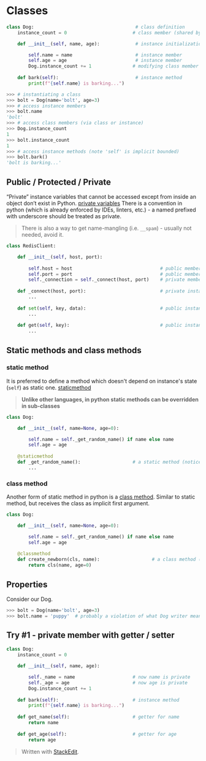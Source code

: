 # Classes
```python
class Dog:                                     # class definition
    instance_count = 0                        # class member (shared by all instances)

    def __init__(self, name, age):             # instance initialization method (not a constructor)

        self.name = name                       # instance member
        self.age = age                         # instance member
        Dog.instance_count += 1               # modifying class member
    
    def bark(self):                            # instance method
        print(f"{self.name} is barking...")
```
```python
>>> # instantiating a class
>>> bolt = Dog(name='bolt', age=3)
>>> # access instance members
>>> bolt.name
'bolt'
>>> # access class members (via class or instance)
>>> Dog.instance_count
1
>>> bolt.instance_count
1
>>> # access instance methods (note 'self' is implicit bounded)
>>> bolt.bark()
'bolt is barking...'
```
## Public / Protected / Private
“Private” instance variables that cannot be accessed except from inside an object don’t exist in Python.
[private variables](https://docs.python.org/3/tutorial/classes.html#private-variables)
There is a convention in python (which is already enforced by IDEs, linters, etc.) - a named prefixed with underscore should be treated as private.

> There is also a way to get name-mangling (i.e. ```__spam```) - usually not needed, avoid it.

```python
class RedisClient:

    def __init__(self, host, port):
    
        self.host = host                                # public member
        self.port = port                                # public member
        self._connection = self._connect(host, port)    # private member
    
    def _connect(host, port):                           # private instance method
        ...
    
    def set(self, key, data):                           # public instance method
        ...
    
    def get(self, key):                                 # public instance method
        ...
```
## Static methods and class methods
### static method
It is preferred to define a method which doesn't depend on instance's state (```self```) as static one.
[staticmethod](https://docs.python.org/3/library/functions.html#staticmethod)

> **Unlike other languages, in python static methods can be overridden in sub-classes**

```python
class Dog:

    def __init__(self, name=None, age=0):

        self.name = self._get_random_name() if name else name
        self.age = age
    
    @staticmethod
    def _get_random_name():                   # a static method (notice 'self' is missing)
        ...
```
### class method
Another form of static method in python is a [class method]( https://docs.python.org/3/library/functions.html#classmethod). Similar to static method, but receives the class as implicit first argument.
```python
class Dog:

    def __init__(self, name=None, age=0):

        self.name = self._get_random_name() if name else name
        self.age = age
    
    @classmethod
    def create_newborn(cls, name):                   # a class method (notice 'cls' argument)
        return cls(name, age=0)
```
## Properties
Consider our Dog.
```python
>>> bolt = Dog(name='bolt', age=3)
>>> bolt.name = 'puppy'  # probably a violation of what Dog writer meant...
```
## Try #1 - private member with getter / setter
```python
class Dog:
    instance_count = 0

    def __init__(self, name, age):

        self._name = name                     # now name is private
        self._age = age                       # now age is private
        Dog.instance_count += 1
    
    def bark(self):                           # instance method
        print(f"{self.name} is barking...")
    
    def get_name(self):                       # getter for name
        return name
    
    def get_age(self):                        # getter for age
        return age
```

> Written with [StackEdit](https://stackedit.io/).
<!--stackedit_data:
eyJoaXN0b3J5IjpbMTg0MzI5MTA1OCwyMDkyNjE5NTMxLDE5MT
g1Njc4OTYsMTgxMDA4NDQzMCwtMzA3MTU2NDcwLDMzMDYxNTYy
OSwtMTM5MzczMTkxLC03NDk5NTE1MTMsLTE1NjYyMTg4NTMsNz
E2NDQzMTczXX0=
-->